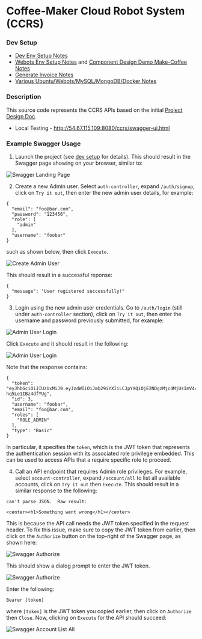 # Coffee-Maker Cloud Robot System (CCRS)

### Dev Setup

- [Dev Env Setup Notes](https://docs.google.com/document/d/10evkyro9yRHRQ_a1Ayji9QSiZLXayW6U7X9MMvzEtZc/edit#heading=h.7ortsxgrfo4n)
- [Webots Env Setup Notes](https://docs.google.com/document/d/1qmpgJ8LPIZMaXbo1Z7WWV8gch7lpew8rRGjm-IxS9jc/edit) and [Component Design Demo Make-Coffee Notes](https://docs.google.com/document/d/1OEdakL2tQviDd_9HqymZV4syTkGkvjcRSrAodI9yLcU/edit#heading=h.p0zgqyfa63qt)
- [Generate Invoice Notes](https://docs.google.com/document/d/1wdUhiRIhCWBEXUt4orWSee2qKmu9C3-gtjKoX7-_jQg/edit#)
- [Various Ubuntu/Webots/MySQL/MongoDB/Docker Notes](https://docs.google.com/document/d/15k_x43Qns8EHrBrbx7eDXl8_nCBugqnUW08QNbg_SJo/edit#heading=h.5uobbbk4yhyp)

### Description

This source code represents the CCRS APIs based on the initial [Project Design Doc](https://docs.google.com/document/d/18HokAyF6gMG-tvVFHfytWCVZ8AcsDRCTX8oLCbhA9Zw/edit#heading=h.o3hp68t4lrs4).

- Local Testing - http://54.67.115.109:8080/ccrs/swagger-ui.html

### Example Swagger Usage

1. Launch the project (see [dev setup](https://docs.google.com/document/d/10evkyro9yRHRQ_a1Ayji9QSiZLXayW6U7X9MMvzEtZc/edit#heading=h.7ortsxgrfo4n) for details). This should result in the Swagger page showing on your browser, similar to:

![Swagger Landing Page](images/swagger-01.png)

2. Create a new Admin user. Select `auth-controller`, expand `/auth/signup`, click on `Try it out`, then enter the new admin user details, for example:

```
{
  "email": "foo@bar.com",
  "password": "123456",
  "role": [
    "admin"
  ],
  "username": "foobar"
}
```

such as shown below, then click `Execute`.

![Create Admin User](images/swagger-create-admin-user.png)

This should result in a successful reponse:

```
{
  "message": "User registered successfully!"
}
```

3. Login using the new admin user credentials. Go to `/auth/login` (still under `auth-controller` section), click on `Try it out`, then enter the username and password previously submitted, for example:

![Admin User Login](images/swagger-admin-login-01.png)

Click `Execute` and it should result in the following:

![Admin User Login](images/swagger-admin-login-02.png)

Note that the response contains:

```
{
  "token": "eyJhbGciOiJIUzUxMiJ9.eyJzdWIiOiJmb29iYXIiLCJpYXQiOjE2NDgzMjc4MjUsImV4cCI6MTY0ODQxNDIyNX0.nyg7BZ22h5UnrWoVXNWrrGML9peXe3F7Bc8u5UEBaP_afG9LTKBEO2RAU66yd9HnVG3FCF-hq5Le1IBz4dfYUg",
  "id": 3,
  "username": "foobar",
  "email": "foo@bar.com",
  "roles": [
    "ROLE_ADMIN"
  ],
  "type": "Basic"
}
```

In particular, it specifies the `token`, which is the JWT token that represents the authentication session with its associated role privilege embedded. This can be used to access APIs that a require specific role to proceed.

4. Call an API endpoint that requires Admin role privileges. For example, select `account-controller`, expand `/account/all` to list all available accounts, click on `Try it out` then `Execute`. This should result in a similar response to the following:

```
can't parse JSON.  Raw result:

<center><h1>Something went wrong</h1></center>
```

This is because the API call needs the JWT token specified in the request header. To fix this issue, make sure to copy the JWT token from earlier, then click on the `Authorize` button on the top-right of the Swagger page, as shown here:

![Swagger Authorize](images/swagger-authorize-01.png)

This should show a dialog prompt to enter the JWT token.

![Swagger Authorize](images/swagger-authorize-02.png)

Enter the following:

```
Bearer [token]
```

where `[token]` is the JWT token you copied earlier, then click on `Authorize` then `Close`. Now, clicking on `Execute` for the API should succeed:

![Swagger Account List All](images/swagger-account-all-success.png)
